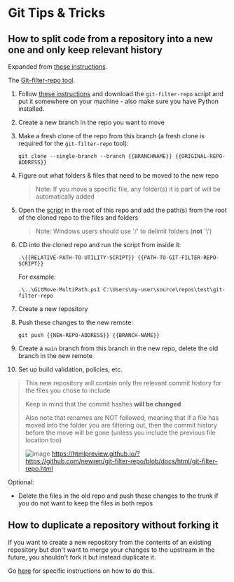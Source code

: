 # Git Tips & Tricks

## How to split code from a repository into a new one and only keep relevant history

Expanded from [these instructions](https://docs.github.com/en/get-started/using-git/splitting-a-subfolder-out-into-a-new-repository).

The [Git-filter-repo tool](https://github.com/newren/git-filter-repo).

1. Follow [these instructions](https://github.com/newren/git-filter-repo/blob/main/INSTALL.md) and download the `git-filter-repo` script and put it somewhere on your machine - also make sure you have Python installed.
2. Create a new branch in the repo you want to move
3. Make a fresh clone of the repo from this branch (a fresh clone is required for the `git-filter-repo` tool):

   ```
   git clone --single-branch --branch {{BRANCHNAME}} {{ORIGINAL-REPO-ADDRESS}}
   ```

4. Figure out what folders & files that need to be moved to the new repo
   > Note: If you move a specific file, any folder(s) it is part of will be automatically added
5. Open the [script](GitMove-MultiPath.ps1) in the root of this repo and add the path(s) from the root of the cloned repo to the files and folders
   > Note: Windows users should use '/' to delimit folders (**not** '\\')
7. CD into the cloned repo and run the script from inside it:

   ```
   .\{{RELATIVE-PATH-TO-UTILITY-SCRIPT}} {{PATH-TO-GIT-FILTER-REPO-SCRIPT}}
   ```

   For example:

   ```
   .\..\GitMove-MultiPath.ps1 C:\Users\my-user\source\repos\test\git-filter-repo
   ```

8. Create a new repository
9. Push these changes to the new remote:

   ```
   git push {{NEW-REPO-ADDRESS}} {{BRANCH-NAME}}
   ```

10. Create a `main` branch from this branch in the new repo, delete the old branch in the new remote
11. Set up build validation, policies, etc.

> This new repository will contain only the relevant commit history for the files you chose to include
>
> Keep in mind that the commit hashes **will be changed**
>
> Also note that renames are NOT followed, meaning that if a file has moved into the folder you are filtering out, then the commit history before the move will be gone (unless you include the previous file location too) 
> 
> ![image](https://github.com/OscarBennich/git-tips-and-tricks/assets/26872957/bb0c9b2f-92e7-4214-a8a5-0e96188ddfe7)
> https://htmlpreview.github.io/?https://github.com/newren/git-filter-repo/blob/docs/html/git-filter-repo.html


Optional:

- Delete the files in the old repo and push these changes to the trunk if you do not want to keep the files in both repos

## How to duplicate a repository without forking it

If you want to create a new repository from the contents of an existing repository but don't want to merge your changes to the upstream in the future, you shouldn't fork it but instead duplicate it.

Go [here](https://docs.github.com/en/repositories/creating-and-managing-repositories/duplicating-a-repository) for specific instructions on how to do this.
